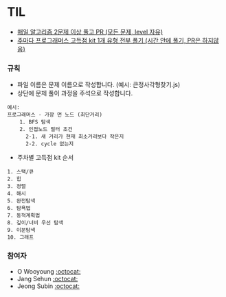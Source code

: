 # TIL

- [매일 알고리즘 2문제 이상 풀고 PR (모든 문제, level 자유)](https://school.programmers.co.kr/learn/challenges?order=recent&languages=javascript)
- [주마다 프로그래머스 고득점 kit 1개 유형 전부 풀기 (시간 안에 풀기, PR은 하지않음)](https://school.programmers.co.kr/learn/challenges?tab=algorithm_practice_kit)

### 규칙

- 파일 이름은 문제 이름으로 작성합니다. (예시: 큰정사각형찾기.js)
- 상단에 문제 풀이 과정을 주석으로 작성합니다.

```
예시:
프로그래머스 - 가장 먼 노드 (최단거리)
    1. BFS 탐색
    2. 인접노드 필터 조건
      2-1. 새 거리가 현재 최소거리보다 작은지
      2-2. cycle 없는지
```
- 주차별 고득점 kit 순서
```
1. 스택/큐
2. 힙
3. 정렬
4. 해시
5. 완전탐색
6. 탐욕법
7. 동적계획법
8. 깊이/너비 우선 탐색
9. 이분탐색
10. 그래프
```

### 참여자

- O Wooyoung [:octocat:](https://github.com/fz7948)
- Jang Sehun [:octocat:](https://github.com/setung)
- Jeong Subin [:octocat:](https://github.com/integerbin03)
